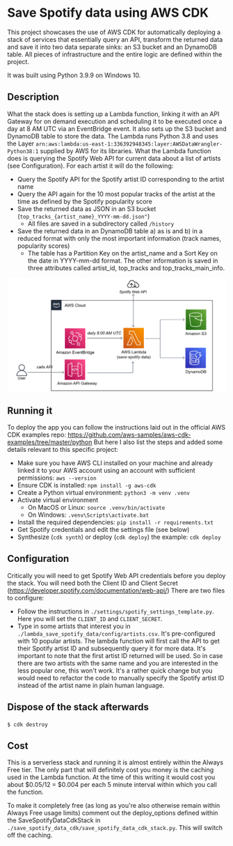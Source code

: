 # Save Spotify data using AWS CDK

This project showcases the use of AWS CDK for automatically deploying a stack of services that essentially query an API, transform the returned data and save it into two data separate sinks: an S3 bucket and an DynamoDB table.
All pieces of infrastructure and the entire logic are defined within the project.

It was built using Python 3.9.9 on Windows 10.

## Description

What the stack does is setting up a Lambda function, linking it with an API Gateway for on demand execution and scheduling it to be executed once a day at 8 AM UTC via an EventBridge event. 
It also sets up the S3 bucket and DynamoDB table to store the data.
The Lambda runs Python 3.8 and uses the Layer ```arn:aws:lambda:us-east-1:336392948345:layer:AWSDataWrangler-Python38:1``` supplied by AWS for its libraries.
What the Lambda function does is querying the Spotify Web API for current data about a list of artists (see Configuration). For each artist it will do the following: 
- Query the Spotify API for the Spotify artist ID corresponding to the artist name 
- Query the API again for the 10 most popular tracks of the artist at the time as defined by the Spotify popularity score
- Save the returned data as JSON in an S3 bucket (```top_tracks_{artist_name}_YYYY-mm-dd.json"```)
    - All files are saved in a subdirectory called ```/history```
- Save the returned data in an DynamoDB table a) as is and b) in a reduced format with only the most important information (track names, popularity scores)
    - The table has a Partition Key on the artist_name and a Sort Key on the date in YYYY-mm-dd format. The other information is saved in three attributes called artist_id, top_tracks and top_tracks_main_info.

![save-spotify-data-CDK](./images/save-spotify-data-CDK.png)

## Running it

To deploy the app you can follow the instructions laid out in the official AWS CDK examples repo: https://github.com/aws-samples/aws-cdk-examples/tree/master/python
But here I also list the steps and added some details relevant to this specific project:
- Make sure you have AWS CLI installed on your machine and already linked it to your AWS account using an account with sufficient permissions: ```aws --version```
- Ensure CDK is installed: ```npm install -g aws-cdk```
- Create a Python virtual environment: ```python3 -m venv .venv```
- Activate virtual environment
    - On MacOS or Linux: ```source .venv/bin/activate```
    - On Windows: ```.venv\Scripts\activate.bat```
- Install the required dependencies: ```pip install -r requirements.txt```
- Get Spotify credentials and edit the settings file (see below)
- Synthesize (`cdk synth`) or deploy (`cdk deploy`) the example: ```cdk deploy```

## Configuration

Critically you will need to get Spotify Web API credentials before you deploy the stack. You will need both the Client ID and Client Secret (https://developer.spotify.com/documentation/web-api/)
There are two files to configure:
- Follow the instructions in ```./settings/spotify_settings_template.py```. Here you will set the ```CLIENT_ID``` and ```CLIENT_SECRET```.
- Type in some artists that interest you in ```./lambda_save_spotify_data/config/artists.csv```. It's pre-configured with 10 popular artists. The lambda function will first call the API to get their Spotify artist ID and subsequently query it for more data. It's important to note that the first artist ID returned will be used. So in case there are two artists with the same name and you are interested in the less popular one, this won't work. It's a rather quick change but you would need to refactor the code to manually specify the Spotify artist ID instead of the artist name in plain human language.

## Dispose of the stack afterwards

```$ cdk destroy```

## Cost

This is a serverless stack and running it is almost entirely within the Always Free tier.
The only part that will definitely cost you money is the caching used in the Lambda function. At the time of this writing it would cost you about $0.05/12 = $0.004 per each 5 minute interval within which you call the function.

To make it completely free (as long as you're also otherwise remain within Always Free usage limits) comment out the deploy_options defined within the SaveSpotifyDataCdkStack in ```./save_spotify_data_cdk/save_spotify_data_cdk_stack.py```. This will switch off the caching.
